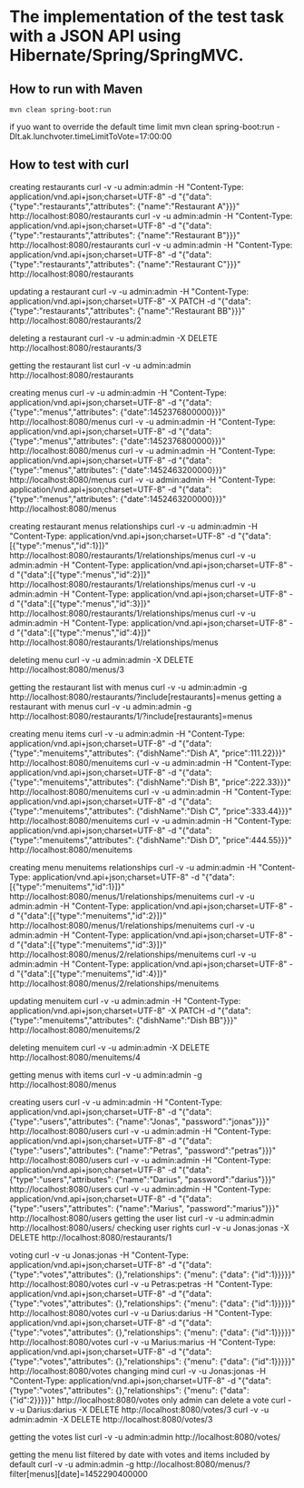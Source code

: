 # The implementation of the test task with a JSON API using Hibernate/Spring/SpringMVC.


## How to run with Maven

    mvn clean spring-boot:run
	
   if yuo want to override the default time limit
   mvn clean spring-boot:run -Dlt.ak.lunchvoter.timeLimitToVote=17:00:00	

   
## How to test with curl

creating restaurants
curl -v -u admin:admin -H "Content-Type: application/vnd.api+json;charset=UTF-8" -d "{\"data\":{\"type\":\"restaurants\",\"attributes\": {\"name\":\"Restaurant A\"}}}" http://localhost:8080/restaurants
curl -v -u admin:admin -H "Content-Type: application/vnd.api+json;charset=UTF-8" -d "{\"data\":{\"type\":\"restaurants\",\"attributes\": {\"name\":\"Restaurant B\"}}}" http://localhost:8080/restaurants
curl -v -u admin:admin -H "Content-Type: application/vnd.api+json;charset=UTF-8" -d "{\"data\":{\"type\":\"restaurants\",\"attributes\": {\"name\":\"Restaurant C\"}}}" http://localhost:8080/restaurants

updating a restaurant
curl -v -u admin:admin -H "Content-Type: application/vnd.api+json;charset=UTF-8" -X PATCH -d "{\"data\":{\"type\":\"restaurants\",\"attributes\": {\"name\":\"Restaurant BB\"}}}" http://localhost:8080/restaurants/2

deleting a restaurant
curl -v -u admin:admin -X DELETE http://localhost:8080/restaurants/3

getting the restaurant list
curl -v -u admin:admin http://localhost:8080/restaurants


creating menus
curl -v -u admin:admin -H "Content-Type: application/vnd.api+json;charset=UTF-8" -d "{\"data\":{\"type\":\"menus\",\"attributes\": {\"date\":1452376800000}}}" http://localhost:8080/menus
curl -v -u admin:admin -H "Content-Type: application/vnd.api+json;charset=UTF-8" -d "{\"data\":{\"type\":\"menus\",\"attributes\": {\"date\":1452376800000}}}" http://localhost:8080/menus
curl -v -u admin:admin -H "Content-Type: application/vnd.api+json;charset=UTF-8" -d "{\"data\":{\"type\":\"menus\",\"attributes\": {\"date\":1452463200000}}}" http://localhost:8080/menus
curl -v -u admin:admin -H "Content-Type: application/vnd.api+json;charset=UTF-8" -d "{\"data\":{\"type\":\"menus\",\"attributes\": {\"date\":1452463200000}}}" http://localhost:8080/menus

creating restaurant menus relationships
curl -v -u admin:admin -H "Content-Type: application/vnd.api+json;charset=UTF-8" -d "{\"data\":[{\"type\":\"menus\",\"id\":1}]}" http://localhost:8080/restaurants/1/relationships/menus
curl -v -u admin:admin -H "Content-Type: application/vnd.api+json;charset=UTF-8" -d "{\"data\":[{\"type\":\"menus\",\"id\":2}]}" http://localhost:8080/restaurants/1/relationships/menus
curl -v -u admin:admin -H "Content-Type: application/vnd.api+json;charset=UTF-8" -d "{\"data\":[{\"type\":\"menus\",\"id\":3}]}" http://localhost:8080/restaurants/1/relationships/menus
curl -v -u admin:admin -H "Content-Type: application/vnd.api+json;charset=UTF-8" -d "{\"data\":[{\"type\":\"menus\",\"id\":4}]}" http://localhost:8080/restaurants/1/relationships/menus

deleting menu
curl -v -u admin:admin -X DELETE http://localhost:8080/menus/3

getting the restaurant list with menus
curl -v -u admin:admin -g http://localhost:8080/restaurants/?include[restaurants]=menus
getting a restaurant with menus
curl -v -u admin:admin -g http://localhost:8080/restaurants/1/?include[restaurants]=menus


creating menu items
curl -v -u admin:admin -H "Content-Type: application/vnd.api+json;charset=UTF-8" -d "{\"data\":{\"type\":\"menuitems\",\"attributes\": {\"dishName\":\"Dish A\", \"price\":111.22}}}" http://localhost:8080/menuitems
curl -v -u admin:admin -H "Content-Type: application/vnd.api+json;charset=UTF-8" -d "{\"data\":{\"type\":\"menuitems\",\"attributes\": {\"dishName\":\"Dish B\", \"price\":222.33}}}" http://localhost:8080/menuitems
curl -v -u admin:admin -H "Content-Type: application/vnd.api+json;charset=UTF-8" -d "{\"data\":{\"type\":\"menuitems\",\"attributes\": {\"dishName\":\"Dish C\", \"price\":333.44}}}" http://localhost:8080/menuitems
curl -v -u admin:admin -H "Content-Type: application/vnd.api+json;charset=UTF-8" -d "{\"data\":{\"type\":\"menuitems\",\"attributes\": {\"dishName\":\"Dish D\", \"price\":444.55}}}" http://localhost:8080/menuitems

creating menu menuitems relationships
curl -v -u admin:admin -H "Content-Type: application/vnd.api+json;charset=UTF-8" -d "{\"data\":[{\"type\":\"menuitems\",\"id\":1}]}" http://localhost:8080/menus/1/relationships/menuitems
curl -v -u admin:admin -H "Content-Type: application/vnd.api+json;charset=UTF-8" -d "{\"data\":[{\"type\":\"menuitems\",\"id\":2}]}" http://localhost:8080/menus/1/relationships/menuitems
curl -v -u admin:admin -H "Content-Type: application/vnd.api+json;charset=UTF-8" -d "{\"data\":[{\"type\":\"menuitems\",\"id\":3}]}" http://localhost:8080/menus/2/relationships/menuitems
curl -v -u admin:admin -H "Content-Type: application/vnd.api+json;charset=UTF-8" -d "{\"data\":[{\"type\":\"menuitems\",\"id\":4}]}" http://localhost:8080/menus/2/relationships/menuitems

updating menuitem
curl -v -u admin:admin -H "Content-Type: application/vnd.api+json;charset=UTF-8" -X PATCH -d "{\"data\":{\"type\":\"menuitems\",\"attributes\": {\"dishName\":\"Dish BB\"}}}" http://localhost:8080/menuitems/2

deleting menuitem
curl -v -u admin:admin -X DELETE http://localhost:8080/menuitems/4

getting menus with items
curl -v -u admin:admin -g http://localhost:8080/menus


creating users
curl -v -u admin:admin -H "Content-Type: application/vnd.api+json;charset=UTF-8" -d "{\"data\":{\"type\":\"users\",\"attributes\": {\"name\":\"Jonas\", \"password\":\"jonas\"}}}" http://localhost:8080/users
curl -v -u admin:admin -H "Content-Type: application/vnd.api+json;charset=UTF-8" -d "{\"data\":{\"type\":\"users\",\"attributes\": {\"name\":\"Petras\", \"password\":\"petras\"}}}" http://localhost:8080/users
curl -v -u admin:admin -H "Content-Type: application/vnd.api+json;charset=UTF-8" -d "{\"data\":{\"type\":\"users\",\"attributes\": {\"name\":\"Darius\", \"password\":\"darius\"}}}" http://localhost:8080/users
curl -v -u admin:admin -H "Content-Type: application/vnd.api+json;charset=UTF-8" -d "{\"data\":{\"type\":\"users\",\"attributes\": {\"name\":\"Marius\", \"password\":\"marius\"}}}" http://localhost:8080/users
getting the user list
curl -v -u admin:admin http://localhost:8080/users/
checking user rights
curl -v -u Jonas:jonas -X DELETE http://localhost:8080/restaurants/1



voting
curl -v -u Jonas:jonas -H "Content-Type: application/vnd.api+json;charset=UTF-8" -d "{\"data\":{\"type\":\"votes\",\"attributes\": {},\"relationships\": {\"menu\": {\"data\": {\"id\":1}}}}}" http://localhost:8080/votes
curl -v -u Petras:petras -H "Content-Type: application/vnd.api+json;charset=UTF-8" -d "{\"data\":{\"type\":\"votes\",\"attributes\": {},\"relationships\": {\"menu\": {\"data\": {\"id\":1}}}}}" http://localhost:8080/votes
curl -v -u Darius:darius -H "Content-Type: application/vnd.api+json;charset=UTF-8" -d "{\"data\":{\"type\":\"votes\",\"attributes\": {},\"relationships\": {\"menu\": {\"data\": {\"id\":1}}}}}" http://localhost:8080/votes
curl -v -u Marius:marius -H "Content-Type: application/vnd.api+json;charset=UTF-8" -d "{\"data\":{\"type\":\"votes\",\"attributes\": {},\"relationships\": {\"menu\": {\"data\": {\"id\":1}}}}}" http://localhost:8080/votes
changing mind
curl -v -u Jonas:jonas -H "Content-Type: application/vnd.api+json;charset=UTF-8" -d "{\"data\":{\"type\":\"votes\",\"attributes\": {},\"relationships\": {\"menu\": {\"data\": {\"id\":2}}}}}" http://localhost:8080/votes
only admin can delete a vote
curl -v -u Darius:darius -X DELETE http://localhost:8080/votes/3
curl -v -u admin:admin -X DELETE http://localhost:8080/votes/3

getting the votes list
curl -v -u admin:admin http://localhost:8080/votes/

getting the menu list filtered by date with votes and items included by default
curl -v -u admin:admin -g http://localhost:8080/menus/?filter[menus][date]=1452290400000


